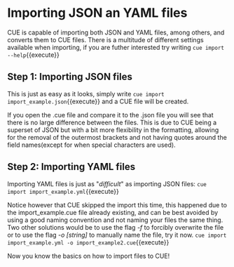 # Importing JSON an YAML files

CUE is capable of importing both JSON and YAML files, among others, and converts them to CUE files. 
There is a multitude of different settings available when importing, if you are futher interested try writing `cue import --help`{{execute}}

## Step 1: Importing JSON files

This is just as easy as it looks, simply write `cue import import_example.json`{{execute}} and a CUE file will be created.

If you open the .cue file and compare it to the .json file you will see that there is no large difference between the files. This is due to CUE being a superset of JSON but with a bit more flexibility in the formatting, allowing for the removal of the outermost brackets and not having quotes around the field names(except for when special characters are used).

## Step 2: Importing YAML files

Importing YAML files is just as "_difficult_" as importing JSON files: `cue import import_example.yml`{{execute}}

Notice however that CUE skipped the import this time, this happened due to the import\_example.cue file already existing, and can be best avoided by using a good naming convention and not naming your files the same thing. Two other solutions would be to use the flag _-f_ to forcibly overwrite the file or to use the flag _-o \[string\]_ to manually name the file, try it now. `cue import import_example.yml -o import_example2.cue`{{execute}}



Now you know the basics on how to import files to CUE!
